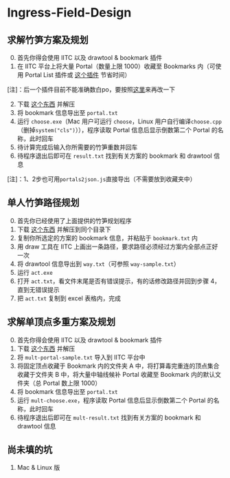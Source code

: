 # Ingress-Field-Design

## 求解竹笋方案及规划

0. 首先你得会使用 IITC 以及 drawtool & bookmark 插件
1. 在 IITC 平台上将大量 Portal（数量上限 1000）收藏至 Bookmarks 内（可使用  Portal List 插件或 [这个插件](https://github.com/hayeswise/iitc-portalsinpolygons) 节省时间）

[注]：后一个插件目前不能准确数白po，要按照[这里](https://github.com/hayeswise/iitc-portalsinpolygons/pull/12)来再改一下

2. 下载 [这个东西](https://github.com/Konano/Ingress-Field-Design/raw/master/mille-feuille_field.zip) 并解压
3. 将 bookmark 信息导出至 `portal.txt`
4. 运行 `choose.exe`（Mac 用户可运行 `choose`，Linux 用户自行编译`choose.cpp`（删掉`system("cls")`）），程序读取 Portal 信息后显示倒数第二个 Portal 的名称，此时回车
5. 待计算完成后输入你所需要的竹笋重数并回车
6. 待程序退出后即可在 `result.txt` 找到有关方案的 bookmark 和 drawtool 信息

[注]：1、2步也可用`portals2json.js`直接导出（不需要放到收藏夹中）

## 单人竹笋路径规划

0. 首先你已经使用了上面提供的竹笋规划程序
1. 下载 [这个东西](https://github.com/Konano/Ingress-Field-Design/raw/master/act.zip) 并解压到同个目录下
2. 复制你所选定的方案的 bookmark 信息，并粘贴于 `bookmark.txt` 内
3. 用 draw 工具在 IITC 上画出一条路径，要求路径必须经过方案内全部点正好一次
4. 将 drawtool 信息导出到 `way.txt`（可参照 `way-sample.txt`）
5. 运行 `act.exe`
6. 打开 `act.txt`，看文件末尾是否有错误提示，有的话修改路径并回到步骤 4，直到无错误提示
7. 把 `act.txt` 复制到 excel 表格内，完成

## 求解单顶点多重方案及规划

0. 首先你得会使用 IITC 以及 drawtool & bookmark 插件
1. 下载 [这个东西](https://github.com/Konano/Ingress-Field-Design/raw/master/mult_field.zip) 并解压
2. 将 `mult-portal-sample.txt` 导入到 IITC 平台中
3. 将固定顶点收藏于 Bookmark 内的文件夹 A 中，将打算毒完重连的顶点集合收藏于文件夹 B 中，将大量中轴线候补 Portal 收藏至 Bookmark 内的默认文件夹（总 Portal 数上限 1000）
4. 将 bookmark 信息导出至 `portal.txt`
5. 运行 `mult-choose.exe`，程序读取 Portal 信息后显示倒数第二个 Portal 的名称，此时回车
6. 待程序退出后即可在 `mult-result.txt` 找到有关方案的 bookmark 和 drawtool 信息

## 尚未填的坑

1. Mac & Linux 版
